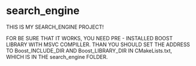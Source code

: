 # search_engine

THIS IS MY SEARCH_ENGINE PROJECT!

FOR BE SURE THAT IT WORKS, YOU NEED PRE - INSTALLED BOOST LIBRARY WITH MSVC COMPILLER. THAN YOU SHOULD SET THE ADDRESS TO Boost_INCLUDE_DIR AND Boost_LIBRARY_DIR
IN CMakeLists.txt, WHICH IS IN THE search_engine FOLDER.
